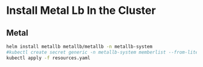 # Install Metal Lb In the Cluster

## Metal

```bash
helm install metallb metallb/metallb -n metallb-system
#kubectl create secret generic -n metallb-system memberlist --from-literal=secretkey="$(openssl rand -base64 128)"
kubectl apply -f resources.yaml
```

